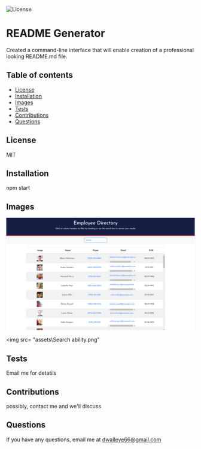 
  ![License](https://img.sheilds.io/badge/license-MIT-purple)
  # README Generator

  Created a command-line interface that will enable creation of a professional looking README.md file.

  ## Table of contents

   * [License](#license)
   * [Installation](#install)
   * [Images](#images)
   * [Tests](#tests)
   * [Contributions](#contribute)
   * [Questions](#questions)
   
  ## License

  MIT

  ## Installation
  
  npm start

  ## Images
   <img src= "assets\Employee Directory HomePage.png">

   <img src= "assets\Search ability.png" 
  

  ## Tests

  Email me for detatils

  ## Contributions

  possibly, contact me and we'll discuss

  ## Questions

  If you have any questions, email me at dwalleye66@gmail.com
